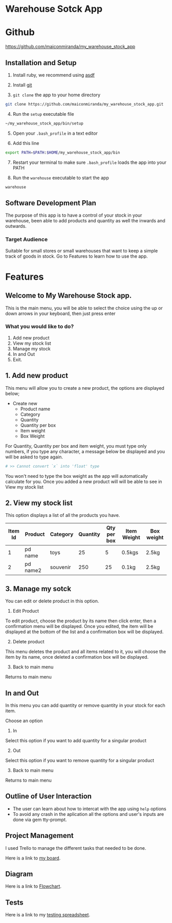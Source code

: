 # Warehouse Sotck App

# Github

https://github.com/maiconmiranda/my_warehouse_stock_app

## Installation and Setup

1. Install ruby, we recommend using [asdf](https://asdf-vm.com/)

2. Install [git](https://git-scm.com/downloads)

3. `git clone` the app to your home directory

```bash
git clone https://github.com/maiconmiranda/my_warehouse_stock_app.git
```

4. Run the `setup` executable file

```bash
~/my_warehouse_stock_app/bin/setup
```

5. Open your `.bash_profile` in a text editor

6. Add this line

```bash
export PATH=$PATH:$HOME/my_warehouse_stock_app/bin
```

7. Restart your terminal to make sure `.bash_profile` loads the app into your PATH

8. Run the `warehouse` executable to start the app

```bash
warehouse
```

## Software Development Plan

The purpose of this app is to have a control of your stock in your warehouse, been able to add products and quantity as well the inwards and outwards.

### Target Audience

Suitable for small stores or small warehouses that want to keep a simple track of goods in stock.
Go to Features to learn how to use the app.

# Features

## Welcome to My Warehouse Stock app.

This is the main menu, you will be able to select the choice using the up or down arrows in your keyboard, then just press enter

### What you would like to do?

1. Add new product
2. View my stock list
3. Manage my stock
4. In and Out
5. Exit.

## 1. Add new product

This menu will allow you to create a new product, the options are displayed below;

  - Create new
    - Product name
    - Category
    - Quantity
    - Quantity per box
    - Item weight
    - Box Weight
  
  For Quantity, Quantity per box and item weight, you must type only numbers, if you type any character, a message below be displayed and you will be asked to type again.

  ```ruby
  # >> Cannot convert `x` into 'float' type
  ```
  You won't need to type the box weight as the app will automatically calculate for you.
  Once you added a new product will will be able to see in View my stock list 

## 2. View my stock list

This option displays a list of all the products you have.

|Item Id|Product | Category | Quantity| Qty per box| Item Weight| Box weight|
|----|---|---|---|---|---|---|
|1|pd name| toys| 25| 5| 0.5kgs | 2.5kg|
|2|pd name2| souvenir | 250 | 25 | 0.1kg| 2.5kg|

## 3. Manage my sotck

 You can edit or delete product in this option.

1. Edit Product

To edit product, choose the product by its name then click enter, then a confirmation menu will be displayed.
Once you edited, the item will be displayed at the bottom of the list and a confirmation box will be displayed.<br>

2. Delete product

This menu deletes the product and all items related to it, you will choose the item by its name, once deleted a confirmation box will be displayed.

3. Back to main menu

Returns to main menu

## In and Out

In this menu you can add quantity or remove quantity in your stock for each item.

Choose an option
1. In

Select this option if you want to add quantity for a singular product

2. Out

Select this option if you want to remove quantity for a singular product


3. Back to main menu

Returns to main menu

## Outline of User Interaction

- The user can learn about how to intercat with the app using `help` options
- To avoid any crash in the aplication all the options and user's inputs are done via gem tty-prompt.

## Project Management

I used Trello to manage the different tasks that needed to be done.

Here is a link to [my board](https://trello.com/b/pcOipxcX/warehouse-stock-app).

## Diagram

Here is a link to [Flowchart](https://drive.google.com/file/d/1as8V9XLaxx0Vfd5kc77o233gk7dYuD-K/view?usp=sharing).

## Tests

Here is a link to my [testing spreadsheet](https://drive.google.com/file/d/1O69_4NuKMkQXaCRHSrXhHRSqYERMocMO/view?usp=sharing).

